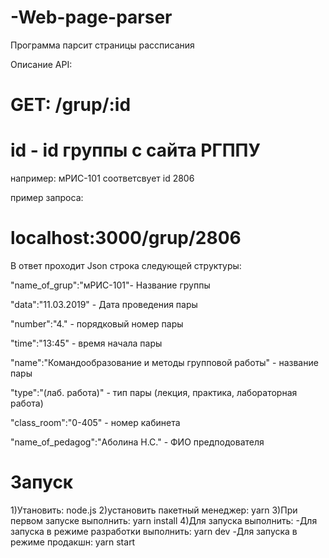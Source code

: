 # -Web-page-parser
Программа парсит страницы рассписания

Описание API:
# GET: /grup/:id


# id - id группы c сайта РГППУ

например: мРИС-101 соответсвует id 2806

пример запроса:
# localhost:3000/grup/2806

В ответ проходит Json строка следующей структуры:

"name_of_grup":"мРИС-101"- Название группы

"data":"11.03.2019" - Дата проведения пары

"number":"4." - порядковый номер пары

"time":"13:45" - время начала пары

"name":"Командообразование и методы групповой работы" - название пары

"type":"(лаб. работа)" - тип пары (лекция, практика, лабораторная работа)

"class_room":"0-405" - номер кабинета

"name_of_pedagog":"Аболина Н.С." - ФИО предподователя
# Запуск
1)Утановить: node.js
2)установить пакетный менеджер: yarn
3)При первом запуске выполнить: yarn install
4)Для запуска выполнить:
-Для запуска в режиме разработки выполнить: yarn dev
-Для запуска в режиме продакшн: yarn start
